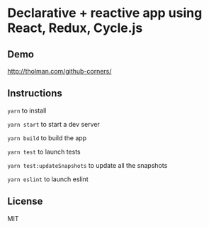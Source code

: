 # Declarative + reactive app using React, Redux, Cycle.js

## Demo
http://tholman.com/github-corners/

## Instructions

`yarn` to install

`yarn start` to start a dev server

`yarn build` to build the app

`yarn test` to launch tests

`yarn test:updateSnapshots` to update all the snapshots

`yarn eslint` to launch eslint

## License

MIT
